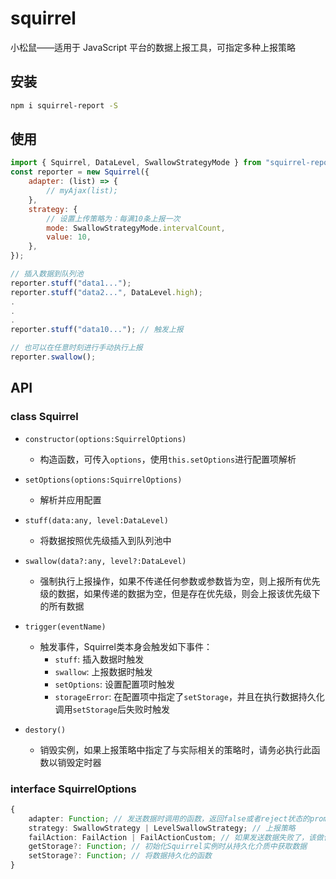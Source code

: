 # squirrel

小松鼠——适用于 JavaScript 平台的数据上报工具，可指定多种上报策略

## 安装

```bash
npm i squirrel-report -S
```

## 使用

```javascript
import { Squirrel, DataLevel, SwallowStrategyMode } from "squirrel-report";
const reporter = new Squirrel({
    adapter: (list) => {
        // myAjax(list);
    },
    strategy: {
        // 设置上传策略为：每满10条上报一次
        mode: SwallowStrategyMode.intervalCount,
        value: 10,
    },
});

// 插入数据到队列池
reporter.stuff("data1...");
reporter.stuff("data2...", DataLevel.high);
.
.
.
reporter.stuff("data10..."); // 触发上报

// 也可以在任意时刻进行手动执行上报
reporter.swallow();
```

## API

### class Squirrel

-   `constructor(options:SquirrelOptions)`
    -   构造函数，可传入`options`，使用`this.setOptions`进行配置项解析
-   `setOptions(options:SquirrelOptions)`
    -   解析并应用配置
-   `stuff(data:any, level:DataLevel)`
    -   将数据按照优先级插入到队列池中
-   `swallow(data?:any, level?:DataLevel)`
    -   强制执行上报操作，如果不传递任何参数或参数皆为空，则上报所有优先级的数据，如果传递的数据为空，但是存在优先级，则会上报该优先级下的所有数据
-   `trigger(eventName)`
    -   触发事件，Squirrel类本身会触发如下事件：
        - `stuff`: 插入数据时触发
        - `swallow`: 上报数据时触发
        - `setOptions`: 设置配置项时触发
        - `storageError`: 在配置项中指定了`setStorage`，并且在执行数据持久化调用`setStorage`后失败时触发

-   `destory()`
    -   销毁实例，如果上报策略中指定了与实际相关的策略时，请务必执行此函数以销毁定时器

### interface SquirrelOptions

```typescript
{
    adapter: Function; // 发送数据时调用的函数，返回false或者reject状态的promise则认为此次数据发送失败，需要根据failAction配置执行后续操作
    strategy: SwallowStrategy | LevelSwallowStrategy; // 上报策略
    failAction: FailAction | FailActionCustom; // 如果发送数据失败了，该做什么？
    getStorage?: Function; // 初始化Squirrel实例时从持久化介质中获取数据
    setStorage?: Function; // 将数据持久化的函数
}
```
